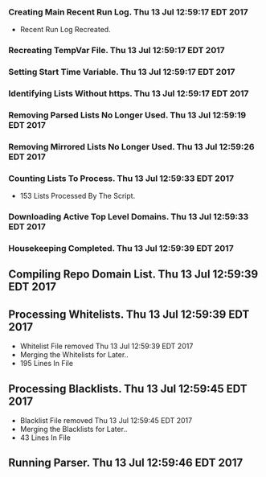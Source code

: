 ### Creating Main Recent Run Log. Thu 13 Jul 12:59:17 EDT 2017
* Recent Run Log Recreated.

### Recreating TempVar File. Thu 13 Jul 12:59:17 EDT 2017

### Setting Start Time Variable. Thu 13 Jul 12:59:17 EDT 2017

### Identifying Lists Without https. Thu 13 Jul 12:59:17 EDT 2017

### Removing Parsed Lists No Longer Used. Thu 13 Jul 12:59:19 EDT 2017

### Removing Mirrored Lists No Longer Used. Thu 13 Jul 12:59:26 EDT 2017

### Counting Lists To Process. Thu 13 Jul 12:59:33 EDT 2017
* 153 Lists Processed By The Script. 

### Downloading Active Top Level Domains. Thu 13 Jul 12:59:33 EDT 2017

### Housekeeping Completed. Thu 13 Jul 12:59:39 EDT 2017


## Compiling Repo Domain List. Thu 13 Jul 12:59:39 EDT 2017
## Processing Whitelists. Thu 13 Jul 12:59:39 EDT 2017
* Whitelist File removed Thu 13 Jul 12:59:39 EDT 2017
* Merging the Whitelists for Later..
* 195 Lines In File

## Processing Blacklists. Thu 13 Jul 12:59:45 EDT 2017
* Blacklist File removed Thu 13 Jul 12:59:45 EDT 2017
* Merging the Blacklists for Later..
* 43 Lines In File


## Running Parser. Thu 13 Jul 12:59:46 EDT 2017
